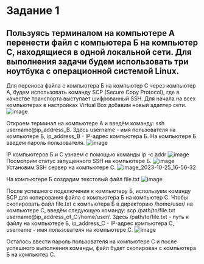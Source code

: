 # Задание 1
## Пользуясь терминалом на компьютере А перенести файл с компьютера Б на компьютер С, находящиеся в одной локальной сети. Для выполнения задачи будем использовать три ноутбука с операционной системой Linux.

Для переноса файла с компьютера Б на компьютер С через компьютер А, будем использовать команду SCP (Secure Copy Protocol), где в качестве транспорта выступает шифрованный SSH.
Для начала на всех компьютерах в настройках Virtual Box добавим новый адаптер сети.
![image](https://github.com/y0rikkk/ITMO/assets/113039134/a0aa2979-c23e-410e-a728-dba1c75acbfa)




Откроем терминал на компьютере А и введём команду: ssh username@ip_address_B. Здесь username - имя пользователя на компьютере Б, ip_address_B - IP-адрес компьютера Б.
На компьютере Б введем пароль пользователя. ![image](https://github.com/y0rikkk/ITMO/assets/113039134/2113a37e-7c18-4c51-b2e5-e27d3db3fa84)


IP компьютеров Б и С узнаем с помощью команды ip -c addr
![image](https://github.com/y0rikkk/ITMO/assets/113039134/0276c809-41a2-4dfe-8100-9216cc838493)
Посмотрим статус запущенного SSH на компьютере Б. ![image](https://github.com/y0rikkk/ITMO/assets/113039134/fbd2f618-49bd-4310-b698-3da20cb37a88)
Установим SSH сервер на компьютере С. ![image_2023-10-25_16-56-32](https://github.com/y0rikkk/ITMO/assets/113039134/58368648-ae6d-497d-9d7a-bcba837cab23)

На компьютере Б создадим текстовый файл file.txt ![image](https://github.com/y0rikkk/ITMO/assets/113039134/89cc13de-ad40-478f-9b35-d93c7aecc74f)


После успешного подключения к компьютеру Б, используем команду SCP для копирования файла с компьютера Б на компьютер С. Чтобы скопировать файл file.txt с компьютера Б в директорию /home/user/ на компьютере С, введём следующую команду: scp /path/to/file.txt username@ip_address_of_C:/home/user/. Здесь /path/to/file.txt - путь к файлу на компьютере Б, ip_address_C - IP-адрес компьютера С, username - имя пользователя на компьютере С.
![image](https://github.com/y0rikkk/ITMO/assets/113039134/4f71133a-3237-4d44-9950-cf7b1b40eb48)

Осталось ввести пароль пользователя на компьютере С и после успешного выполнения команды, файл будет скопирован с компьютера Б на компьютер С.
   
